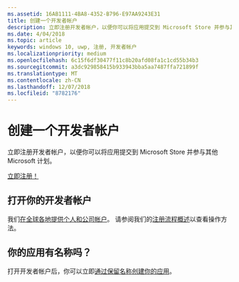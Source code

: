 ```yaml
---
ms.assetid: 16AB1111-4BA8-4352-B796-E97AA9243E31
title: 创建一个开发者帐户
description: 立即注册开发者帐户，以便你可以将应用提交到 Microsoft Store 并参与其他 Microsoft 计划。
ms.date: 4/04/2018
ms.topic: article
keywords: windows 10, uwp, 注册, 开发者帐户
ms.localizationpriority: medium
ms.openlocfilehash: 6c15f6df30477f11c8b20afd08fa1c1cd55b34b3
ms.sourcegitcommit: a3dc929858415b933943bba5aa7487ffa721899f
ms.translationtype: MT
ms.contentlocale: zh-CN
ms.lasthandoff: 12/07/2018
ms.locfileid: "8782176"
---
```

# <a name="create-a-developer-account"></a>创建一个开发者帐户

立即注册开发者帐户，以便你可以将应用提交到 Microsoft Store 并参与其他 Microsoft 计划。

[立即注册！](http://go.microsoft.com/fwlink/p/?LinkId=615100)

## <a name="opening-your-developer-account"></a>打开你的开发者帐户

我们[在全球各地提供个人和公司帐户](../publish/account-types-locations-and-fees.md)。 请参阅我们的[注册流程概述](../publish/opening-a-developer-account.md)以查看操作方法。

## <a name="have-a-name-for-your-app"></a>你的应用有名称吗？

打开开发者帐户后，你可以立即[通过保留名称创建你的应用](https://msdn.microsoft.com/library/windows/apps/JJ657967)。

